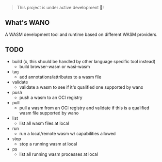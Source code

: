 > This project is under active development 🚧!

## What's WANO

A WASM development tool and runtime based on different WASM providers.

## TODO

- build (x, this should be handled by other language specific tool instead)
  - build browser-wasm or wasi-wasm
- tag
  - add annotations/attributes to a wasm file
- validate
  - validate a wasm to see if it's qualified one supported by wano
- push
  - push a wasm to an OCI registry
- pull
  - pull a wasm from an OCI registry and validate if this is a qualified wasm file supported by wano
- list
  - list all wasm files at local
- run
  - run a local/remote wasm w/ capabilities allowed
- stop
  - stop a running wasm at local
- ps
  - list all running wasm processes at local

